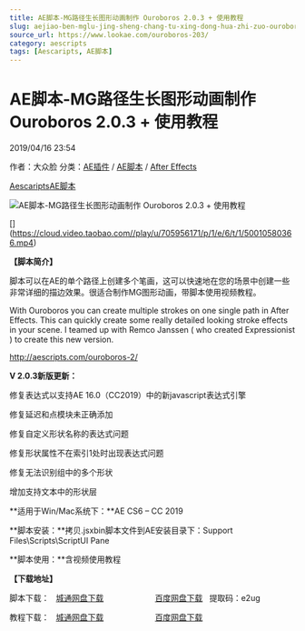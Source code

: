 ```yaml
---
title: AE脚本-MG路径生长图形动画制作 Ouroboros 2.0.3 + 使用教程
slug: aejiao-ben-mglu-jing-sheng-chang-tu-xing-dong-hua-zhi-zuo-ouroboros-2-0-3-shi-yong-jiao-cheng
source_url: https://www.lookae.com/ouroboros-203/
category: aescripts
tags: [Aescaripts, AE脚本]
---
```

# AE脚本-MG路径生长图形动画制作 Ouroboros 2.0.3 + 使用教程

2019/04/16 23:54

作者：大众脸
分类：[AE插件](https://www.lookae.com/after-effects/aechajian/) / [AE脚本](https://www.lookae.com/after-effects/aescripts/) / [After Effects](https://www.lookae.com/after-effects/)

[Aescaripts](https://www.lookae.com/tag/aescaripts/)[AE脚本](https://www.lookae.com/tag/ae%e8%84%9a%e6%9c%ac/)

![AE脚本-MG路径生长图形动画制作 Ouroboros 2.0.3 + 使用教程](https://www.lookae.com/wp-content/uploads/2019/08/Ouroboros.jpg "AE脚本-MG路径生长图形动画制作 Ouroboros 2.0.3 + 使用教程-LookAE.com")

[﻿[﻿]("https://cloud.video.taobao.com//play/u/705956171/p/1/e/6/t/1/50010580366.mp4)](https://cloud.video.taobao.com//play/u/705956171/p/1/e/6/t/1/50010580366.mp4)

**【脚本简介】**

脚本可以在AE的单个路径上创建多个笔画，这可以快速地在您的场景中创建一些非常详细的描边效果。很适合制作MG图形动画，带脚本使用视频教程。

With Ouroboros you can create multiple strokes on one single path in After Effects. This can quickly create some really detailed looking stroke effects in your scene. I teamed up with Remco Janssen ( who created Expressionist ) to create this new version.

http://aescripts.com/ouroboros-2/

**V 2.0.3新版更新：**

修复表达式以支持AE 16.0（CC2019）中的新javascript表达式引擎

修复延迟和点模块未正确添加

修复自定义形状名称的表达式问题

修复形状属性不在索引1处时出现表达式问题

修复无法识别组中的多个形状

增加支持文本中的形状层

**适用于Win/Mac系统下：**AE CS6 – CC 2019

**脚本安装：**拷贝.jsxbin脚本文件到AE安装目录下：Support Files\Scripts\ScriptUI Pane

**脚本使用：**含视频使用教程

**【下载地址】**

脚本下载：   [城通网盘下载](https://lookae.ctfile.com/fs/680462-366251819)                       [百度网盘下载](https://pan.baidu.com/s/1P-KsBpWtfSnzBC1arEW9dg)   提取码：e2ug

教程下载：   [城通网盘下载](https://www.pipipan.com/fs/680462-207746460)                       [百度网盘下载](https://pan.baidu.com/s/1eRLnDHg)
